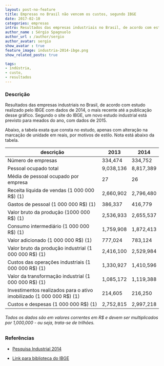 ```yaml
---
layout: post-no-feature
title: Empresas no Brasil não vencem os custos, segundo IBGE
date: 2017-02-10
categories: empresas
intro: Resultados das empresas industriais no Brasil, de acordo com estudo realizado pelo IBGE com dados de 2014
author_name : Sérgio Spagnuolo
author_url : /author/sergio
author_avatar: sergio
show_avatar : true
feature_image: industria-2014-ibge.png
show_related_posts: true

tags:
- indústria,
- custo,
- resultados
---
```


### Descrição
Resultados das empresas industriais no Brasil, de acordo com estudo realizado pelo IBGE com dados de 2014, o mais recente até a publicação desse gráfico. Segundo o site do IBGE, um novo estudo industrial está previsto para meados do ano, com dados de 2015.

Abaixo, a tabela exata que consta no estudo, apenas com alteração na marcação de unidade em reais, por motivos de estilo. Nota está abaixo da tabela.


| descrição                                                            | 2013      | 2014      |
|----------------------------------------------------------------------|-----------|-----------|
| Número de empresas                                                   | 334,474   | 334,752   |
| Pessoal ocupado total                                                | 9,038,136 | 8,817,389 |
| Média de pessoal ocupado por empresa                                 | 27        | 26        |
| Receita líquida de vendas (1 000 000 R$) (1)                         | 2,660,902 | 2,796,480 |
| Gastos de pessoal (1 000 000 R$) (1)                                 | 386,337   | 416,779   |
| Valor bruto da produção (1000 000 R$) (1)                            | 2,536,933 | 2,655,537 |
| Consumo intermediário (1 000 000 R$) (1)                             | 1,759,908 | 1,872,413 |
| Valor adicionado (1 000 000 R$) (1)                                  | 777,024   | 783,124   |
| Valor bruto da produção industrial (1 000 000 R$) (1)                | 2,416,100 | 2,529,984 |
| Custos das operações industriais (1 000 000 R$) (1)                  | 1,330,927 | 1,410,596 |
| Valor da transformação industrial (1 000 000 R$) (1)                 | 1,085,172 | 1,119,388 |
| Investimentos realizados para o ativo imobilizado (1 000 000 R$) (1) | 214,605   | 216,250   |
| Custos e despesas (1 000 000 R$) (1)                                 | 2,752,815 | 2,997,218 |

###### *Todos os dados são em valores correntes em R$ e devem ser multiplicados por 1,000,000 - ou seja, trata-se de trilhões.*


### Referências

* [Pesquisa Industrial 2014 ](http://biblioteca.ibge.gov.br/visualizacao/periodicos/1719/pia_2014_v33_n1_empresa.pdf)

* [Link para biblioteca do IBGE](http://biblioteca.ibge.gov.br/index.php/biblioteca-catalogo?view=detalhes&id=71719)
